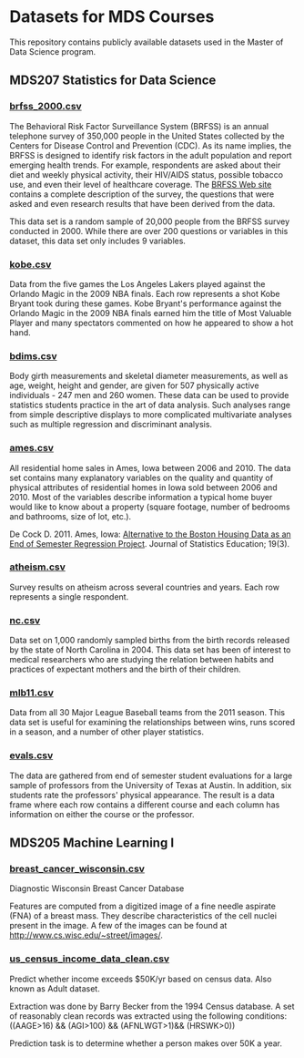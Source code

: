 # Datasets for MDS Courses

This repository contains publicly available datasets used in the Master of Data Science program.

## MDS207 Statistics for Data Science

### [brfss_2000.csv](https://www.openintro.org/book/statdata/?data=cdc)

The Behavioral Risk Factor Surveillance System (BRFSS) is an annual telephone survey of 350,000 people in the United States collected by the Centers for Disease Control and Prevention (CDC). As its name implies, the BRFSS is designed to identify risk factors in the adult population and report emerging health trends. For example, respondents are asked about their diet and weekly physical activity, their HIV/AIDS status, possible tobacco use, and even their level of healthcare coverage. The [BRFSS Web site](https://www.cdc.gov/brfss/) contains a complete description of the survey, the questions that were asked and even research results that have been derived from the data.

This data set is a random sample of 20,000 people from the BRFSS survey conducted in 2000. While there are over 200 questions or variables in this dataset, this data set only includes 9 variables.


### [kobe.csv](https://www.openintro.org/book/statdata/index.php?data=kobe)

Data from the five games the Los Angeles Lakers played against the Orlando Magic in the 2009 NBA finals. Each row represents a shot Kobe Bryant took during these games. Kobe Bryant's performance against the Orlando Magic in the 2009 NBA finals earned him the title of Most Valuable Player and many spectators commented on how he appeared to show a hot hand.


### [bdims.csv](https://www.openintro.org/book/statdata/index.php?data=bdims)

Body girth measurements and skeletal diameter measurements, as well as age, weight, height and gender, are given for 507 physically active individuals - 247 men and 260 women. These data can be used to provide statistics students practice in the art of data analysis. Such analyses range from simple descriptive displays to more complicated multivariate analyses such as multiple regression and discriminant analysis.

### [ames.csv](https://www.openintro.org/book/statdata/index.php?data=ames)

All residential home sales in Ames, Iowa between 2006 and 2010. The data set contains many explanatory variables on the quality and quantity of physical attributes of residential homes in Iowa sold between 2006 and 2010. Most of the variables describe information a typical home buyer would like to know about a property (square footage, number of bedrooms and bathrooms, size of lot, etc.).

De Cock D. 2011. Ames, Iowa: [Alternative to the Boston Housing Data as an End of Semester Regression Project](https://jse.amstat.org/v19n3/decock.pdf). Journal of Statistics Education; 19(3).

### [atheism.csv](https://www.openintro.org/book/statdata/index.php?data=atheism)

Survey results on atheism across several countries and years. Each row represents a single respondent.

### [nc.csv](https://www.openintro.org/book/statdata/index.php?data=nc)

Data set on 1,000 randomly sampled births from the birth records released by the state of North Carolina in 2004. This data set has been of interest to medical researchers who are studying the relation between habits and practices of expectant mothers and the birth of their children.

### [mlb11.csv](https://www.openintro.org/book/statdata/index.php?data=mlb11)

Data from all 30 Major League Baseball teams from the 2011 season. This data set is useful for examining the relationships between wins, runs scored in a season, and a number of other player statistics.

### [evals.csv](https://www.openintro.org/book/statdata/index.php?data=evals)

The data are gathered from end of semester student evaluations for a large sample of professors from the University of Texas at Austin. In addition, six students rate the professors' physical appearance. The result is a data frame where each row contains a different course and each column has information on either the course or the professor.


## MDS205 Machine Learning I

### [breast_cancer_wisconsin.csv](https://archive.ics.uci.edu/dataset/17/breast+cancer+wisconsin+diagnostic)

Diagnostic Wisconsin Breast Cancer Database

Features are computed from a digitized image of a fine needle aspirate (FNA) of a breast mass.  They describe characteristics of the cell nuclei present in the image. A few of the images can be found at http://www.cs.wisc.edu/~street/images/.

### [us_census_income_data_clean.csv](https://archive.ics.uci.edu/dataset/20/census+income)

Predict whether income exceeds $50K/yr based on census data. Also known as Adult dataset.

Extraction was done by Barry Becker from the 1994 Census database.  A set of reasonably clean records was extracted using the following conditions: ((AAGE>16) && (AGI>100) && (AFNLWGT>1)&& (HRSWK>0))

Prediction task is to determine whether a person makes over 50K a year.


